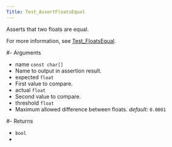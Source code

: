 ```yaml
---
Title: Test_AssertFloatsEqual
---
```


Asserts that two floats are equal.

For more information, see [Test_FloatsEqual](#content-global-methods-test-floatsequal).

#- Arguments
- name `const char[]`
- Name to output in assertion result.
- expected `float`
- First value to compare.
- actual `float`
- Second value to compare.
- threshold `float`
- Maximum allowed difference between floats. *default:* `0.0001`

#- Returns
- `bool`
- 
